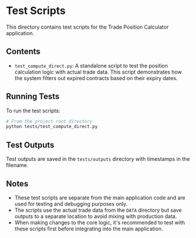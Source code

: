 # Test Scripts

This directory contains test scripts for the Trade Position Calculator application.

## Contents

- `test_compute_direct.py`: A standalone script to test the position calculation logic with actual trade data. This script demonstrates how the system filters out expired contracts based on their expiry dates.

## Running Tests

To run the test scripts:

```bash
# From the project root directory
python tests/test_compute_direct.py
```

## Test Outputs

Test outputs are saved in the `tests/outputs` directory with timestamps in the filename.

## Notes

- These test scripts are separate from the main application code and are used for testing and debugging purposes only.
- The scripts use the actual trade data from the `DATA` directory but save outputs to a separate location to avoid mixing with production data.
- When making changes to the core logic, it's recommended to test with these scripts first before integrating into the main application.
